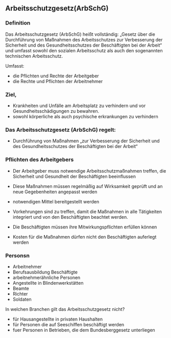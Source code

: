 ## Arbeitsschutzgesetz(ArbSchG)

### Definition

Das Arbeitsschutzgesetz (ArbSchG) heißt vollständig: „Gesetz über die Durchführung von Maßnahmen des Arbeitsschutzes zur Verbesserung der Sicherheit und des Gesundheitsschutzes der Beschäftigten bei der Arbeit“ und umfasst sowohl den sozialen Arbeitsschutz als auch den sogenannten technischen Arbeitsschutz.

Umfasst:

- die Pflichten und Rechte der Arbeitgeber
- die Rechte und Pflichten der Arbeitnehmer

### Ziel,

- Krankheiten und Unfälle am Arbeitsplatz zu verhindern und vor Gesundheitsschädigungen zu bewahren.
- sowohl körperliche als auch psychische erkrankungen zu verhindern

### Das Arbeitsschutzgesetz (ArbSchG) regelt:

- Durchführung von Maßnahmen „zur Verbesserung der Sicherheit und des Gesundheitsschutzes der Beschäftigten bei der Arbeit“

### Pflichten des Arbeitgebers

- Der Arbeitgeber muss notwendige Arbeitsschutzmaßnahmen treffen, die Sicherheit und Gesundheit der Beschäftigten beeinflussen

- Diese Maßnahmen müssen regelmäßig auf Wirksamkeit geprüft und an neue Gegebenheiten angepasst werden
- notwendigen Mittel bereitgestellt werden
- Vorkehrungen sind zu treffen, damit die Maßnahmen in alle Tätigkeiten integriert und von den Beschäftigten beachtet werden.
- Die Beschäftigten müssen ihre Mitwirkungspflichten erfüllen können
- Kosten für die Maßnahmen dürfen nicht den Beschäftigten auferlegt werden

### Personsn
- Arbeitnehmer
- Berufsausbildung Beschäftigte
- arbeitnehmerähnliche Personen
- Angestellte in Blindenwerkstätten
- Beamte 
- Richter
- Soldaten

In welchen Branchen gilt das Arbeitsschutzgesetz nicht?

- für Hausangestellte in privaten Haushalten
- für Personen die auf Seeschiffen beschäftigt werden 
- fuer Personen in Betrieben, die dem Bundesberggesetz unterliegen
